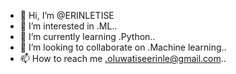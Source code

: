 - 👋 Hi, I’m @ERINLETISE
- 👀 I’m interested in .ML..
- 🌱 I’m currently learning .Python..
- 💞️ I’m looking to collaborate on .Machine learning..
- 📫 How to reach me .oluwatiseerinle@gmail.com..

<!---
ERINLETISE/ERINLETISE is a ✨ special ✨ repository because its `README.md` (this file) appears on your GitHub profile.
You can click the Preview link to take a look at your changes.
--->
